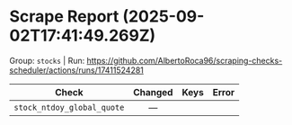 # Scrape Report (2025-09-02T17:41:49.269Z)

Group: `stocks`  |  Run: https://github.com/AlbertoRoca96/scraping-checks-scheduler/actions/runs/17411524281

| Check | Changed | Keys | Error |
|---|:---:|:--|:--|
| `stock_ntdoy_global_quote` | — |  |  |
